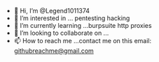 - 👋 Hi, I’m @Legend1011374
- 👀 I’m interested in ... pentesting hacking
- 🌱 I’m currently learning ...burpsuite http proxies
- 💞️ I’m looking to collaborate on ...
- 📫 How to reach me ...contact me on this email: githubreachme@gmail.com

<!---
Legend1011374/Legend1011374 is a ✨ special ✨ repository because its `README.md` (this file) appears on your GitHub profile.
You can click the Preview link to take a look at your changes.
--->

